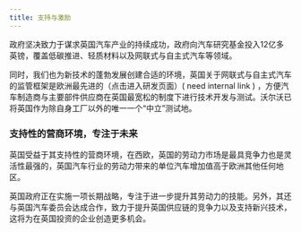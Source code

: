 ```yaml
---
title: 支持与激励
---
```


政府坚决致力于谋求英国汽车产业的持续成功，政府向汽车研究基金投入12亿多英镑，覆盖低碳推进、轻质材料以及网联式与自主式汽车等领域。

同时，我们也为新技术的蓬勃发展创建合适的环境，英国关于网联式与自主式汽车的监管框架是欧洲最先进的（点击进入研发页面）( need internal link ) ，方便汽车制造商与主要部件供应商在英国最宽松的制度下进行技术开发与测试。沃尔沃已将英国作为除自身工厂以外的唯一一个“中立”测试地。 

### 支持性的营商环境，专注于未来

英国受益于其支持性的营商环境，在西欧，英国的劳动力市场是最具竞争力也是灵活性最强的，英国汽车行业的劳动力带来的单位汽车增加值高于欧洲其他任何地区。

英国政府正在实施一项长期战略，专注于进一步提升其劳动力的技能。另外，其还与英国汽车委员会达成合作，致力于提升英国供应链的竞争力以及支持新兴技术，这将为在英国投资的企业创造更多机会。

